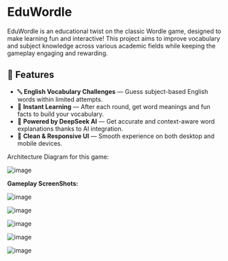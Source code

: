 # EduWordle
EduWordle is an educational twist on the classic Wordle game, designed to make learning fun and interactive! This project aims to improve vocabulary and subject knowledge across various academic fields while keeping the gameplay engaging and rewarding.

## 🚀 Features

- 🔤 **English Vocabulary Challenges** — Guess subject-based English words within limited attempts.
- 🧠 **Instant Learning** — After each round, get word meanings and fun facts to build your vocabulary.
- 🤖 **Powered by DeepSeek AI** — Get accurate and context-aware word explanations thanks to AI integration.
- 🎨 **Clean & Responsive UI** — Smooth experience on both desktop and mobile devices.

Architecture Diagram for this game:


![image](https://github.com/user-attachments/assets/1ed0d176-a10b-43b1-8f65-e30b1fcb3357)

**Gameplay ScreenShots:**


![image](https://github.com/user-attachments/assets/02c9f689-b5a9-4d60-a90f-b83430633e64)

![image](https://github.com/user-attachments/assets/9430b9b9-d216-4e72-aa92-fdcf37a570c8)

![image](https://github.com/user-attachments/assets/fa8c5398-d7b6-4616-a46b-c1cbe9be7b64)

![image](https://github.com/user-attachments/assets/2d6dbc3a-6c94-4716-a26c-ac6c3288e8c9)

![image](https://github.com/user-attachments/assets/d6c6c4e3-7f33-4ad6-86f6-da91c1eff667)





